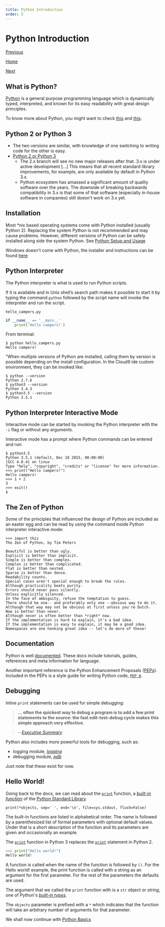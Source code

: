 ```yaml
---
title: Python Introduction
order: 5
---
```

# Python Introduction

[Previous](Python)

[Home](Python)

[Next](Python-Basics)

## What is Python?

[Python](Python) is a general purpose programming language which is dynamically typed, interpreted, and known for its easy readability with great design principles.

To know more about Python, you might want to check [this](https://www.python.org/doc/essays/blurb/) and [this](https://docs.python.org/3/faq/general.html).

## Python 2 or Python 3

- The two versions are similar, with knowledge of one switching to writing code for the other is easy.
- [Python 2 or Python 3](https://wiki.python.org/moin/Python2orPython3)
    - The 2.x branch will see no new major releases after that. 3.x is under active development [...] This means that all recent standard library improvements, for example, are only available by default in Python 3.x.
    - Python ecosystem has amassed a significant amount of quality software over the years. The downside of breaking backwards compatibility in 3.x is that some of that software (especially in-house software in companies) still doesn't work on 3.x yet.

## Installation

Most *nix based operating systems come with Python installed (usually Python 2). Replacing the system Python is not recommended and may cause problems. However, different versions of Python can be safely installed along side the system Python. See [Python Setup and Usage](https://docs.python.org/3/using/index.html)

Windows doesn't come with Python, the installer and instructions can be found [here](https://docs.python.org/3/using/windows.html)

## Python Interpreter

The Python interpreter is what is used to run Python scripts. 

If it is available and in Unix shell’s search path makes it possible to start it by typing the command `python` followed by the script name will invoke the interpreter and run the script.

`hello_campers.py`

```python
if __name__ == '__main__'
    print('Hello campers!')
```

From terminal:

```
$ python hello_campers.py
Hello campers!
```

"When multiple versions of Python are installed, calling them by version is possible depending on the install configuration. In the Cloud9 ide custom environment, they can be invoked like:

```
$ python --version
Python 2.7.6
$ python3 --version
Python 3.4.3
$ python3.5 --version
Python 3.5.1
```

## Python Interpreter Interactive Mode

Interactive mode can be started by invoking the Python interpreter with the `-i` flag or without any arguments.

Interactive mode has a prompt where Python commands can be entered and run:

```
$ python3.5
Python 3.5.1 (default, Dec 18 2015, 00:00:00)
[GCC 4.8.4] on linux
Type "help", "copyright", "credits" or "license" for more information.
>>> print("Hello campers!")
Hello campers!
>>> 1 + 2
3
>>> exit()
$ 
```

## The Zen of Python

Some of the principles that influenced the design of Python are included as an easter egg and can be read by using the command inside Python interpreter interactive mode:

```
>>> import this
The Zen of Python, by Tim Peters

Beautiful is better than ugly.
Explicit is better than implicit.
Simple is better than complex.
Complex is better than complicated.
Flat is better than nested.
Sparse is better than dense.
Readability counts.
Special cases aren't special enough to break the rules.
Although practicality beats purity.
Errors should never pass silently.
Unless explicitly silenced.
In the face of ambiguity, refuse the temptation to guess.
There should be one-- and preferably only one --obvious way to do it.
Although that way may not be obvious at first unless you're Dutch.
Now is better than never.
Although never is often better than *right* now.
If the implementation is hard to explain, it's a bad idea.
If the implementation is easy to explain, it may be a good idea.
Namespaces are one honking great idea -- let's do more of those!
```

## Documentation

Python is well [documented](https://docs.python.org/3/). These docs include tutorials, guides, references and meta information for language.

Another important reference is the Python Enhancement Proposals ([PEPs](https://www.python.org/dev/peps/)). Included in the PEPs is a style guide for writing Python code, [`PEP 8`](https://www.python.org/dev/peps/pep-0008/).

## Debugging

Inline `print` statements can be used for simple debugging:

> **... often the quickest way to debug a program is to add a few print statements to the source: the fast edit-test-debug cycle makes this simple approach very effective.**

> --<cite>[Executive Summary](https://www.python.org/doc/essays/blurb/)</cite>

Python also includes more powerful tools for debugging, such as:

* logging module, [*logging*](https://docs.python.org/3/library/logging.html)
* debugging module, [*pdb*](https://docs.python.org/3/library/pdb.html)

Just note that these exist for now.

## Hello World!

Going back to the docs, we can read about the [`print`](https://docs.python.org/3/library/functions.html#print) function, a [*built-in function*](https://docs.python.org/3/library/functions.html) of the [Python Standard Library](https://docs.python.org/3/library/index.html).


```
print(*objects, sep=' ', end='\n', file=sys.stdout, flush=False)
```
The built-in functions are listed in alphabetical order. The name is followed by a parenthesized list of formal parameters with optional default values. Under that is a short description of the function and its parameters are given and occasionally an example.

The [`print`](https://docs.python.org/3/library/functions.html#print) function in Python 3 replaces the [`print`](https://docs.python.org/2/reference/simple_stmts.html#print) statement in Python 2.

```python
>>> print("Hello world!")
Hello world!
```

A function is called when the name of the function is followed by `()`. For the Hello world! example, the print function is called with a string as an argument for the first parameter. For the rest of the parameters the defaults are used.

The argument that we called the `print` function with is a `str` object or *string*, one of Python's [*built-in types*](https://docs.python.org/3/library/stdtypes.html#text-sequence-type-str).

The `objects` parameter is prefixed with a `*` which indicates that the function will take an arbitrary number of arguments for that parameter.

We shall now continue with [Python Basics](Python-Basics)
